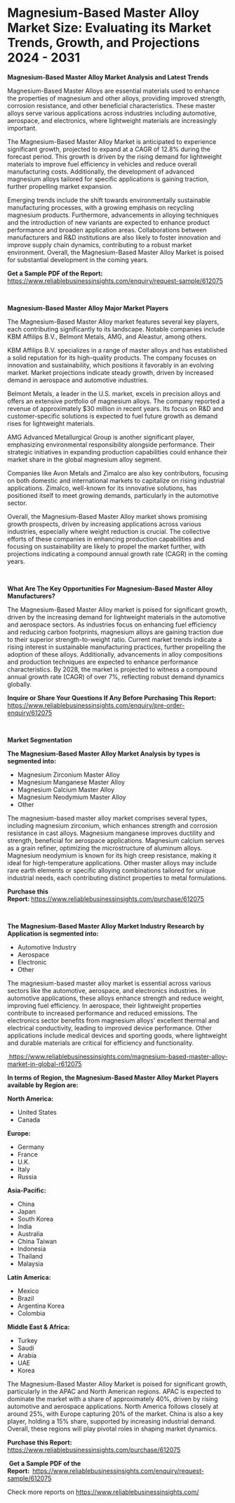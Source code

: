 <p><h1>Magnesium-Based Master Alloy Market Size: Evaluating its Market Trends, Growth, and Projections 2024 - 2031</h1></p><p><strong>Magnesium-Based Master Alloy Market Analysis and Latest Trends</strong></p>
<p><p>Magnesium-Based Master Alloys are essential materials used to enhance the properties of magnesium and other alloys, providing improved strength, corrosion resistance, and other beneficial characteristics. These master alloys serve various applications across industries including automotive, aerospace, and electronics, where lightweight materials are increasingly important.</p><p>The Magnesium-Based Master Alloy Market is anticipated to experience significant growth, projected to expand at a CAGR of 12.8% during the forecast period. This growth is driven by the rising demand for lightweight materials to improve fuel efficiency in vehicles and reduce overall manufacturing costs. Additionally, the development of advanced magnesium alloys tailored for specific applications is gaining traction, further propelling market expansion.</p><p>Emerging trends include the shift towards environmentally sustainable manufacturing processes, with a growing emphasis on recycling magnesium products. Furthermore, advancements in alloying techniques and the introduction of new variants are expected to enhance product performance and broaden application areas. Collaborations between manufacturers and R&D institutions are also likely to foster innovation and improve supply chain dynamics, contributing to a robust market environment. Overall, the Magnesium-Based Master Alloy Market is poised for substantial development in the coming years.</p></p>
<p><strong>Get a Sample PDF of the Report:&nbsp;</strong> <a href="https://www.reliablebusinessinsights.com/enquiry/request-sample/612075?utm_campaign=1138&utm_medium=2&utm_source=Github&utm_content=ia&utm_term=27122024&utm_id=magnesium-based-master-alloy">https://www.reliablebusinessinsights.com/enquiry/request-sample/612075</a></p>
<p>&nbsp;</p>
<p><strong>Magnesium-Based Master Alloy Major Market Players</strong></p>
<p><p>The Magnesium-Based Master Alloy market features several key players, each contributing significantly to its landscape. Notable companies include KBM Affilips B.V., Belmont Metals, AMG, and Aleastur, among others. </p><p>KBM Affilips B.V. specializes in a range of master alloys and has established a solid reputation for its high-quality products. The company focuses on innovation and sustainability, which positions it favorably in an evolving market. Market projections indicate steady growth, driven by increased demand in aerospace and automotive industries.</p><p>Belmont Metals, a leader in the U.S. market, excels in precision alloys and offers an extensive portfolio of magnesium alloys. The company reported a revenue of approximately $30 million in recent years. Its focus on R&D and customer-specific solutions is expected to fuel future growth as demand rises for lightweight materials.</p><p>AMG Advanced Metallurgical Group is another significant player, emphasizing environmental responsibility alongside performance. Their strategic initiatives in expanding production capabilities could enhance their market share in the global magnesium alloy segment. </p><p>Companies like Avon Metals and Zimalco are also key contributors, focusing on both domestic and international markets to capitalize on rising industrial applications. Zimalco, well-known for its innovative solutions, has positioned itself to meet growing demands, particularly in the automotive sector.</p><p>Overall, the Magnesium-Based Master Alloy market shows promising growth prospects, driven by increasing applications across various industries, especially where weight reduction is crucial. The collective efforts of these companies in enhancing production capabilities and focusing on sustainability are likely to propel the market further, with projections indicating a compound annual growth rate (CAGR) in the coming years.</p></p>
<p>&nbsp;</p>
<p><strong>What Are The Key Opportunities For Magnesium-Based Master Alloy Manufacturers?</strong></p>
<p><p>The Magnesium-Based Master Alloy market is poised for significant growth, driven by the increasing demand for lightweight materials in the automotive and aerospace sectors. As industries focus on enhancing fuel efficiency and reducing carbon footprints, magnesium alloys are gaining traction due to their superior strength-to-weight ratio. Current market trends indicate a rising interest in sustainable manufacturing practices, further propelling the adoption of these alloys. Additionally, advancements in alloy compositions and production techniques are expected to enhance performance characteristics. By 2028, the market is projected to witness a compound annual growth rate (CAGR) of over 7%, reflecting robust demand dynamics globally.</p></p>
<p><strong>Inquire or Share Your Questions If Any Before Purchasing This Report:</strong> <a href="https://www.reliablebusinessinsights.com/enquiry/pre-order-enquiry/612075?utm_campaign=1138&utm_medium=2&utm_source=Github&utm_content=ia&utm_term=27122024&utm_id=magnesium-based-master-alloy">https://www.reliablebusinessinsights.com/enquiry/pre-order-enquiry/612075</a></p>
<p>&nbsp;</p>
<p><strong>Market Segmentation</strong></p>
<p><strong>The Magnesium-Based Master Alloy Market Analysis by types is segmented into:</strong></p>
<p><ul><li>Magnesium Zirconium Master Alloy</li><li>Magnesium Manganese Master Alloy</li><li>Magnesium Calcium Master Alloy</li><li>Magnesium Neodymium Master Alloy</li><li>Other</li></ul></p>
<p><p>The magnesium-based master alloy market comprises several types, including magnesium zirconium, which enhances strength and corrosion resistance in cast alloys. Magnesium manganese improves ductility and strength, beneficial for aerospace applications. Magnesium calcium serves as a grain refiner, optimizing the microstructure of aluminum alloys. Magnesium neodymium is known for its high creep resistance, making it ideal for high-temperature applications. Other master alloys may include rare earth elements or specific alloying combinations tailored for unique industrial needs, each contributing distinct properties to metal formulations.</p></p>
<p><strong>Purchase this Report:&nbsp;</strong><a href="https://www.reliablebusinessinsights.com/purchase/612075?utm_campaign=1138&utm_medium=2&utm_source=Github&utm_content=ia&utm_term=27122024&utm_id=magnesium-based-master-alloy">https://www.reliablebusinessinsights.com/purchase/612075</a></p>
<p>&nbsp;</p>
<p><strong>The Magnesium-Based Master Alloy Market Industry Research by Application is segmented into:</strong></p>
<p><ul><li>Automotive Industry</li><li>Aerospace</li><li>Electronic</li><li>Other</li></ul></p>
<p><p>The magnesium-based master alloy market is essential across various sectors like the automotive, aerospace, and electronics industries. In automotive applications, these alloys enhance strength and reduce weight, improving fuel efficiency. In aerospace, their lightweight properties contribute to increased performance and reduced emissions. The electronics sector benefits from magnesium alloys' excellent thermal and electrical conductivity, leading to improved device performance. Other applications include medical devices and sporting goods, where lightweight and durable materials are critical for efficiency and functionality.</p></p>
<p><a href="https://www.reliablebusinessinsights.com/magnesium-based-master-alloy-market-in-global-r612075?utm_campaign=1138&utm_medium=2&utm_source=Github&utm_content=ia&utm_term=27122024&utm_id=magnesium-based-master-alloy">&nbsp;https://www.reliablebusinessinsights.com/magnesium-based-master-alloy-market-in-global-r612075</a></p>
<p><strong>In terms of Region, the Magnesium-Based Master Alloy Market Players available by Region are:</strong></p>
<p>
    <p> <strong> North America: </strong>
        <ul>
            <li>United States</li>
            <li>Canada</li>
        </ul>
        </p> 
    <p> <strong> Europe: </strong>
        <ul>
            <li>Germany</li>
            <li>France</li>
            <li>U.K.</li>
            <li>Italy</li>
            <li>Russia</li>
        </ul>
        </p> 
    <p> <strong> Asia-Pacific: </strong>
        <ul>
            <li>China</li>
            <li>Japan</li>
            <li>South Korea</li>
            <li>India</li>
            <li>Australia</li>
            <li>China Taiwan</li>
            <li>Indonesia</li>
            <li>Thailand</li>
            <li>Malaysia</li>
        </ul>
        </p> 
    <p> <strong> Latin America: </strong>
        <ul>
            <li>Mexico</li>
            <li>Brazil</li>
            <li>Argentina Korea</li>
            <li>Colombia</li>
        </ul>
        </p> 
    <p> <strong> Middle East & Africa: </strong>
        <ul>
            <li>Turkey</li>
            <li>Saudi</li>
            <li>Arabia</li>
            <li>UAE</li>
            <li>Korea</li>
        </ul>
    </p>
    </p>
<p><p>The Magnesium-Based Master Alloy Market is poised for significant growth, particularly in the APAC and North American regions. APAC is expected to dominate the market with a share of approximately 40%, driven by rising automotive and aerospace applications. North America follows closely at around 25%, with Europe capturing 20% of the market. China is also a key player, holding a 15% share, supported by increasing industrial demand. Overall, these regions will play pivotal roles in shaping market dynamics.</p></p>
<p><strong>Purchase this Report: </strong><a href="https://www.reliablebusinessinsights.com/purchase/612075?utm_campaign=1138&utm_medium=2&utm_source=Github&utm_content=ia&utm_term=27122024&utm_id=magnesium-based-master-alloy">https://www.reliablebusinessinsights.com/purchase/612075</a></p>
<p>&nbsp;<strong>Get a Sample PDF of the Report:&nbsp;&nbsp;</strong><a href="https://www.reliablebusinessinsights.com/enquiry/request-sample/612075?utm_campaign=1138&utm_medium=2&utm_source=Github&utm_content=ia&utm_term=27122024&utm_id=magnesium-based-master-alloy">https://www.reliablebusinessinsights.com/enquiry/request-sample/612075</a></p>
<p><strong></strong></p>
<p>Check more reports on <a href="https://www.reliablebusinessinsights.com/?utm_campaign=1138&utm_medium=2&utm_source=Github&utm_content=ia&utm_term=27122024&utm_id=magnesium-based-master-alloy">https://www.reliablebusinessinsights.com/</a></p>